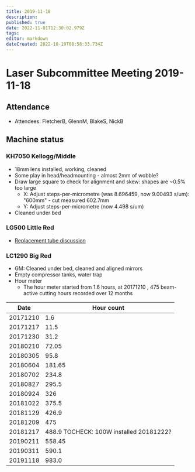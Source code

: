 ```yaml
---
title: 2019-11-18
description: 
published: true
date: 2022-11-01T12:30:02.979Z
tags: 
editor: markdown
dateCreated: 2022-10-19T08:58:33.734Z
---
```


# Laser Subcommittee Meeting 2019-11-18

## Attendance

* Attendees: FletcherB, GlennM, BlakeS, NickB

## Machine status

### KH7050 Kellogg/Middle

* 18mm lens installed, working, cleaned
* Some play in head/headmounting - almost 2mm of wobble?
* Draw large square to check for alignment and skew: shapes are \~0.5% too large
  * X: Adjust steps-per-micrometre (was 8.696459, now 9.00493 s/um): "600mm" - cut measured 602.7mm
  * Y: Adjust steps-per-micrometre (now 4.498 s/um)
* Cleaned under bed

### LG500 Little Red

* [Replacement tube discussion](https://groups.google.com/forum/#!topic/artifactory-laser/RiAPaS18s-g)

### LC1290 Big Red

* GM: Cleaned under bed, cleaned and aligned mirrors
* Empty compressor tanks, water trap
* Hour meter
  * The hour meter started from 1.6 hours, at 20171210 , 475 beam-active cutting hours recorded over 12 months

| Date     | Hour count                              |
|----------|-----------------------------------------|
| 20171210 | 1.6                                     |
| 20171217 | 11.5                                    |
| 20171230 | 31.2                                    |
| 20180210 | 72.05                                   |
| 20180305 | 95.8                                    |
| 20180604 | 181.65                                  |
| 20180702 | 234.8                                   |
| 20180827 | 295.5                                   |
| 20180924 | 326                                     |
| 20181022 | 375.5                                   |
| 20181129 | 426.9                                   |
| 20181209 | 475                                     |
| 20181217 | 488.9 TOCHECK: 100W installed 20181222? |
| 20190211 | 558.45                                  |
| 20190311 | 590.1                                   |
| 20191118 | 983.0                                   |
